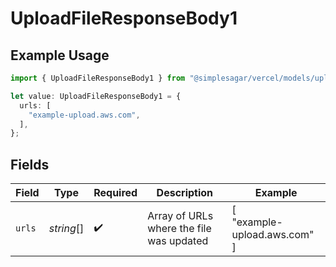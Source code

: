 # UploadFileResponseBody1

## Example Usage

```typescript
import { UploadFileResponseBody1 } from "@simplesagar/vercel/models/uploadfileop.js";

let value: UploadFileResponseBody1 = {
  urls: [
    "example-upload.aws.com",
  ],
};
```

## Fields

| Field                                    | Type                                     | Required                                 | Description                              | Example                                  |
| ---------------------------------------- | ---------------------------------------- | ---------------------------------------- | ---------------------------------------- | ---------------------------------------- |
| `urls`                                   | *string*[]                               | :heavy_check_mark:                       | Array of URLs where the file was updated | [<br/>"example-upload.aws.com"<br/>]     |